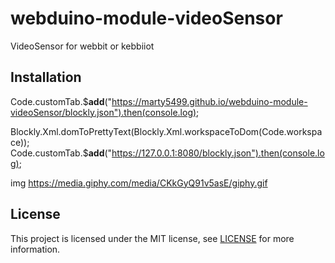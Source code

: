 # webduino-module-videoSensor

VideoSensor for webbit or kebbiiot


## Installation

Code.customTab.$__add__("https://marty5499.github.io/webduino-module-videoSensor/blockly.json").then(console.log);

Blockly.Xml.domToPrettyText(Blockly.Xml.workspaceToDom(Code.workspace));
Code.customTab.$__add__("https://127.0.0.1:8080/blockly.json").then(console.log);

img
https://media.giphy.com/media/CKkGyQ91v5asE/giphy.gif


## License

This project is licensed under the MIT license, see [LICENSE](LICENSE) for more information.
